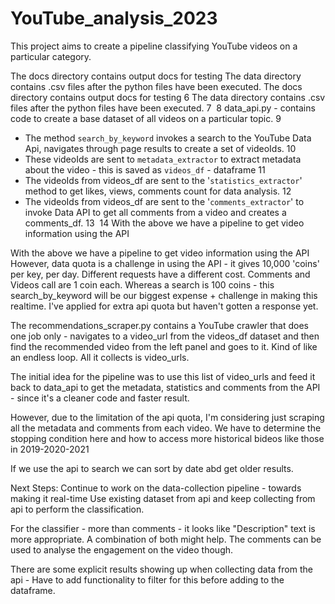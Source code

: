 # YouTube_analysis_2023

This project aims to create a pipeline classifying YouTube videos on a particular category. 

The docs directory contains output docs for testing 
The data directory contains .csv files after the python files have been executed. 
The docs directory contains output docs for testing 
6
The data directory contains .csv files after the python files have been executed. 
7
​
8
data_api.py - contains code to create a base dataset of all videos on a particular topic. 
9
-  The method `search_by_keyword` invokes a search to the YouTube Data Api, navigates through page results to create a set of videoIds.
10
- These videoIds are sent to `metadata_extractor` to extract metadata about the video - this is saved as `videos_df` - dataframe
11
- The videoIds from videos_df are sent to the '`statistics_extractor`' method to get likes, views, comments count for data analysis. 
12
- The videoIds from videos_df are sent to the '`comments_extractor`' to invoke Data API to get all comments from a video and creates a comments_df. 
13
​
14
With the above we have a pipeline to get video information using the API 

With the above we have a pipeline to get video information using the API 
However, data quota is a challenge in using the API - it gives 10,000 'coins' per key, per day. Different requests have a different cost. 
Comments and Videos call are 1 coin each. Whereas a search is 100 coins - this search_by_keyword will be our biggest expense + challenge in making this realtime. 
I've applied for extra api quota but haven't gotten a response yet. 

The recommendations_scraper.py contains a YouTube crawler that does one job only - navigates to a video_url from the videos_df dataset and then find the recommended video from the left panel and goes to it.
Kind of like an endless loop. 
All it collects is video_urls. 

The initial idea for the pipeline was to use this list of video_urls and feed it back to data_api to get the metadata, statistics and comments from the API - since it's a cleaner code and faster result. 

However, due to the limitation of the api quota, I'm considering just scraping all the metadata and comments from each video. We have to determine the stopping condition here and how to access more historical bideos like those in 2019-2020-2021

If we use the api to search we can sort by date abd get older results. 

Next Steps: 
Continue to work on the data-collection pipeline - towards making it real-time 
Use existing dataset from api and keep collecting from api to perform the classification. 

For the classifier - more than comments - it looks like "Description" text is more appropriate. A combination of both might help.
The comments can be used to analyse the engagement on the video though. 

There are some explicit results showing up when collecting data from the api - Have to add functionality to filter for this before adding to the dataframe.

